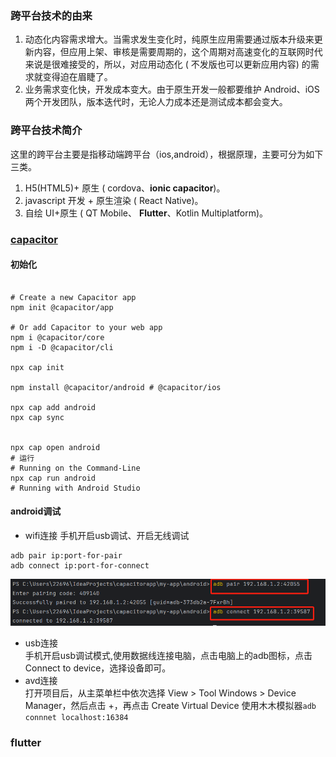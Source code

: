 ### 跨平台技术的由来 <!-- {docsify-ignore-all} -->  
1. 动态化内容需求增大。当需求发生变化时，纯原生应用需要通过版本升级来更新内容，但应用上架、审核是需要周期的，这个周期对高速变化的互联网时代来说是很难接受的，所以，对应用动态化 (
不发版也可以更新应用内容) 的需求就变得迫在眉睫了。
2. 业务需求变化快，开发成本变大。由于原生开发一般都要维护 Android、iOS 两个开发团队，版本迭代时，无论人力成本还是测试成本都会变大。

### 跨平台技术简介
这里的跨平台主要是指移动端跨平台（ios,android），根据原理，主要可分为如下三类。

1. H5(HTML5)+ 原生 ( cordova、**ionic capacitor**)。
2. javascript 开发 + 原生渲染 ( React Native)。
3. 自绘 UI+原生 ( QT Mobile、 **Flutter**、Kotlin Multiplatform)。

### [capacitor](https://capacitorjs.com/docs/getting-started)
#### 初始化
```shell

# Create a new Capacitor app
npm init @capacitor/app

# Or add Capacitor to your web app
npm i @capacitor/core
npm i -D @capacitor/cli

npx cap init

npm install @capacitor/android # @capacitor/ios

npx cap add android
npx cap sync


npx cap open android
# 运行
# Running on the Command-Line
npx cap run android
# Running with Android Studio

```
#### android调试

* wifi连接
手机开启usb调试、开启无线调试
```shell
adb pair ip:port-for-pair
adb connect ip:port-for-connect
```

![android_connect_with_wife_pair_code.png](android_connect_with_wife_pair_code.png)
* usb连接  
手机开启usb调试模式,使用数据线连接电脑，点击电脑上的adb图标，点击Connect to device，选择设备即可。
* avd连接  
打开项目后，从主菜单栏中依次选择 View > Tool Windows > Device Manager，然后点击 +，再点击 Create Virtual Device
使用木木模拟器`adb connnet localhost:16384`
### flutter